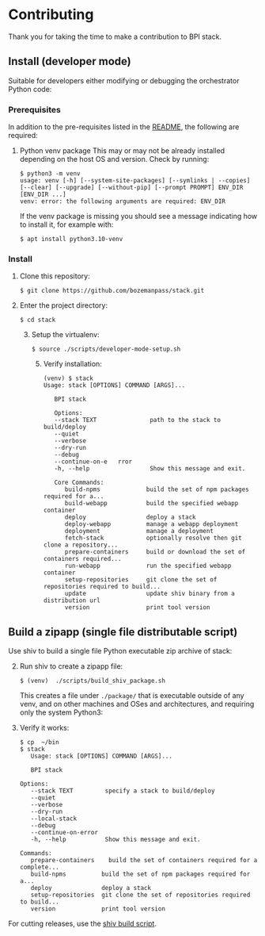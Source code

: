 # Contributing

Thank you for taking the time to make a contribution to BPI stack.

## Install (developer mode)

Suitable for developers either modifying or debugging the orchestrator Python code:

### Prerequisites

In addition to the pre-requisites listed in the [README](/README.md), the following are required:

1. Python venv package
   This may or may not be already installed depending on the host OS and version. Check by running:
   ```
   $ python3 -m venv
   usage: venv [-h] [--system-site-packages] [--symlinks | --copies] [--clear] [--upgrade] [--without-pip] [--prompt PROMPT] ENV_DIR [ENV_DIR ...]
   venv: error: the following arguments are required: ENV_DIR
   ```
   If the venv package is missing you should see a message indicating how to install it, for example with:
   ```
   $ apt install python3.10-venv
   ```

### Install

1. Clone this repository:
   ```
   $ git clone https://github.com/bozemanpass/stack.git
   ```

2. Enter the project directory:
   ```
   $ cd stack
   ```

   3. Setup the virtualenv:

      ```
      $ source ./scripts/developer-mode-setup.sh
      ```

      5. Verify installation:
         ```
         (venv) $ stack
         Usage: stack [OPTIONS] COMMAND [ARGS]...
         
            BPI stack      
                  
            Options:      
            --stack TEXT               path to the stack to build/deploy
            --quiet      
            --verbose      
            --dry-run      
            --debug      
            --continue-on-e   rror   
            -h, --help                 Show this message and exit.
                  
            Core Commands:      
               build-npms             build the set of npm packages required for a...
               build-webapp           build the specified webapp container
               deploy                 deploy a stack
               deploy-webapp          manage a webapp deployment
               deployment             manage a deployment
               fetch-stack            optionally resolve then git clone a repository...
               prepare-containers     build or download the set of containers required...
               run-webapp             run the specified webapp container
               setup-repositories     git clone the set of repositories required to build...
               update                 update shiv binary from a distribution url
               version                print tool version
            ```   
         
## Build a zipapp (single file distributable script)

Use shiv to build a single file Python executable zip archive of stack:

2. Run shiv to create a zipapp file:
   ```
   $ (venv)  ./scripts/build_shiv_package.sh
   ```
   This creates a file under `./package/` that is executable outside of any venv, and on other machines and OSes and architectures, and requiring only the system Python3:

3. Verify it works:
   ```
   $ cp  ~/bin
   $ stack
      Usage: stack [OPTIONS] COMMAND [ARGS]...

      BPI stack

   Options:
      --stack TEXT         specify a stack to build/deploy
      --quiet
      --verbose
      --dry-run
      --local-stack
      --debug
      --continue-on-error
      -h, --help           Show this message and exit.

   Commands:
      prepare-containers    build the set of containers required for a complete...
      build-npms          build the set of npm packages required for a...
      deploy              deploy a stack
      setup-repositories  git clone the set of repositories required to build...
      version             print tool version
   ```

For cutting releases, use the [shiv build script](/scripts/build_shiv_package.sh).
